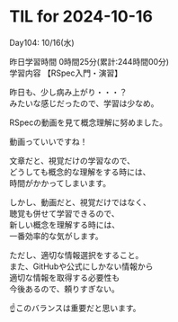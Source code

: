 # TIL for 2024-10-16

Day104: 10/16(水)  
  
昨日学習時間 0時間25分(累計:244時間00分)  
学習内容 【RSpec入門・演習】  

昨日も、少し病み上がり・・・？  
みたいな感じだったので、学習は少なめ。  

RSpecの動画を見て概念理解に努めました。  

動画っていいですね！  

文章だと、視覚だけの学習なので、  
どうしても概念的な理解をする時には、  
時間がかかってしまいます。  

しかし、動画だと、視覚だけではなく、  
聴覚も併せて学習できるので、  
新しい概念を理解する時には、  
一番効率的な気がします。  

ただし、適切な情報選択をすること。  
また、GitHubや公式にしかない情報から  
適切な情報を取得する必要性も  
今後あるので、頼りすぎない。  

☝️このバランスは重要だと思います。  